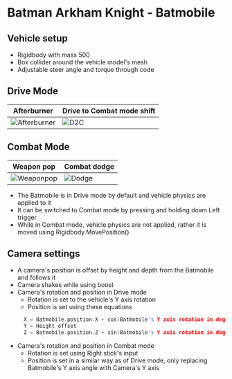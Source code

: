 # Batman Arkham Knight - Batmobile

## Vehicle setup
* Rigidbody with mass 500
* Box collider around the vehicle model's mesh
* Adjustable steer angle and torque through code

## Drive Mode

|Afterburner|Drive to Combat mode shift|
|-----------|--------------------------|
|![Afterburner](https://media.giphy.com/media/l378bihKBrkVyUo7K/giphy.gif)|![D2C](https://media.giphy.com/media/xT9Igk2TDghEMqpvlm/giphy.gif)|

## Combat Mode

|Weapon pop|Combat dodge|
|----------|------------|
|![Weaponpop](https://media.giphy.com/media/3o7aDa4eJCwHKrC6GY/giphy.gif)|![Dodge](https://media.giphy.com/media/3o7aDdAcUnvr0lNb7q/giphy.gif)|

* The Batmobile is in Drive mode by default and vehicle physics are applied to it
* It can be switched to Combat mode by pressing and holding down Left trigger
* While in Combat mode, vehicle physics are not applied, rather it is moved using Rigidbody.MovePosition()

## Camera settings
- A camera's position is offset by height and depth from the Batmobile and follows it
- Camera shakes while using boost
- Camera's rotation and position in Drive mode
  - Rotation is set to the vehicle's Y axis rotation
  - Position is set using these equations
  ```C
    X = Batmobile.position.X + cos(Batmobile's Y axis rotation in degrees) * depthOffset
    Y = Height offset
    Z = Batmobile.position.Z + sin(Batmobile's Y axis rotation in degrees) * depthOffset
   ```
- Camera's rotation and position in Combat mode
  - Rotation is set using Right stick's input
  - Position is set in a similar way as of Drive mode, only replacing Batmobile's Y axis angle with Camera's Y axis
